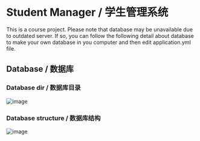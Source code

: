 # Student Manager / 学生管理系统

This is a course project. Please note that database may be unavailable due to outdated server. If so, you can follow the following detail about database to make your own database in you computer and then edit application.yml file.

## Database / 数据库

### Database dir / 数据库目录

![image](https://github.com/founchoo/StudentManager/assets/24630338/fd55984a-deba-43db-8b68-9178cab71770)

### Database structure / 数据库结构

![image](https://github.com/founchoo/StudentManager/assets/24630338/16a18740-e8c6-4e01-b7d2-28758a080319)
